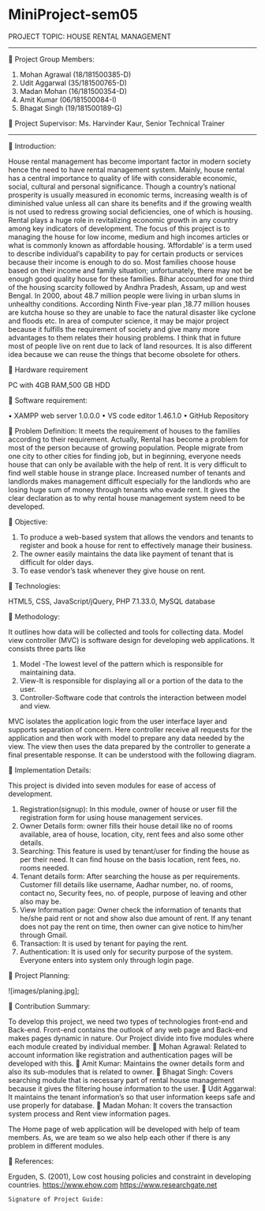 # MiniProject-sem05

PROJECT TOPIC: HOUSE RENTAL MANAGEMENT
________________________________________
	Project Group Members:
 1. Mohan Agrawal (18/181500385-D)                                           
 2. Udit Aggarwal (35/181500765-D)
 3. Madan Mohan (16/181500354-D)
 4. Amit Kumar (06/181500084-I)
 5. Bhagat Singh (19/181500189-G)

	Project Supervisor: Ms. Harvinder Kaur, Senior Technical Trainer
________________________________________
	Introduction:

House rental management has become important factor in modern society hence the need to have rental management system. Mainly, house rental has a central importance to quality of life with considerable economic, social, cultural and personal significance. Though a country’s national prosperity is usually measured in economic terms, increasing wealth is of diminished value unless all can share its benefits and if the growing wealth is not used to redress growing social deficiencies, one of which is housing. Rental plays a huge role in revitalizing economic growth in any country among key indicators of development.
The focus of this project is to managing the house for low income, medium and high incomes articles or what is commonly known as affordable housing. ’Affordable’ is a term used to describe individual’s capability to pay for certain products or services because their income is enough to do so.
Most families choose house based on their income and family situation; unfortunately, there may not be enough good quality house for these families.
Bihar accounted for one third of the housing scarcity followed by Andhra Pradesh, Assam, up and west Bengal. In 2000, about 48.7 million people were living in urban slums in unhealthy conditions. According Ninth Five-year plan ,18.77 million houses are kutcha house so they are unable to face the natural disaster like cyclone and floods etc.
In area of computer science, it may be major project because it fulfills the requirement of society and give many more advantages to them relates their housing problems. I think that in future most of people live on rent due to lack of land resources. It is also different idea because we can reuse the things that become obsolete for others.

	Hardware requirement

   PC with 4GB RAM,500 GB HDD
   
	Software requirement:

•	XAMPP web server 1.0.0.0
•	VS code editor 1.46.1.0
•	GitHub Repository

  

	Problem Definition:
It meets the requirement of houses to the families according to their requirement. Actually, Rental has become a problem for most of the person because of growing population. People migrate from one city to other cities for finding job, but in beginning, everyone needs house that can only be available with the help of rent. It is very difficult to find well stable house in strange place. Increased number of tenants and landlords makes management difficult especially for the landlords who are losing huge sum of money through tenants who evade rent. It gives the clear declaration as to why rental house management system need to be developed. 

	Objective: 
1. To produce a web-based system that allows the vendors and tenants to register and book a house for rent to effectively manage their business.
2. The owner easily maintains the data like payment of tenant that is difficult for older days.
3. To ease vendor’s task whenever they give house on rent.  

	 Technologies:

HTML5, CSS, JavaScript/jQuery, PHP 7.1.33.0, MySQL database

	Methodology:

It outlines how data will be collected and tools for collecting data. Model view controller (MVC) is software design for developing web applications. It consists three parts like

1. Model -The lowest level of the pattern which is responsible for maintaining data.
2. View-It is responsible for displaying all or a portion of the data to the user.
3. Controller-Software code that controls the interaction between model and view.

MVC isolates the application logic from the user interface layer and supports separation of concern. Here controller receive all requests for the application and then work with model to prepare any data needed by the view. The view then uses the data prepared by the controller to generate a final presentable response. It can be understood with the following diagram.

 

	Implementation Details:

This project is divided into seven modules for ease of access of development.
  
1. Registration(signup): In this module, owner of house or user fill the registration form for using house management services.
2. Owner Details form: owner fills their house detail like no of rooms available, area of house, location, city, rent fees and also some other details.
3. Searching: This feature is used by tenant/user for finding the house as per their need. It can find house on the basis location, rent fees, no. rooms needed.
4. Tenant details form: After searching the house as per requirements. Customer fill details like username, Aadhar number, no. of rooms, contact no, Security fees, no. of people, purpose of leaving and other also may be.
5. View Information page: Owner check the information of tenants that he/she paid rent or not and show also due amount of rent. If any tenant does not pay the rent on time, then owner can give notice to him/her through Gmail. 
6. Transaction: It is used by tenant for paying the rent.
7. Authentication: It is used only for security purpose of the system. Everyone enters into system only through login page.
         
	Project Planning:   
                                                                                                                                                                              
 ![images/planing.jpg];




	Contribution Summary:

To develop this project, we need two types of technologies front-end and Back-end. Front-end contains the outlook of any web page and Back-end makes pages dynamic in nature. Our Project divide into five modules where each module created by individual member.
	Mohan Agrawal: Related to account information like registration and authentication pages will be developed with this.
	Amit Kumar:  Maintains the owner details form and also its sub-modules that is related to owner.
	Bhagat Singh: Covers searching module that is necessary part of rental house management because it gives the filtering house information to the user.
	Udit Aggarwal: It maintains the tenant information’s so that user information keeps safe and use properly for database.
	Madan Mohan: It covers the transaction system process and Rent view information pages.  

 The Home page of web application will be developed with help of team members. As, we are team so we also help each other if there is any problem in different modules.

	References:

Erguden, S. (2001), Low cost housing policies and constraint in developing countries.
https://www.ehow.com
https://www.researchgate.net











    Signature of Project Guide:  



